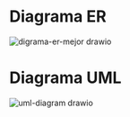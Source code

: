 # Diagrama ER

![digrama-er-mejor drawio](https://github.com/ElKrapulito/proyecto-pre-examen-front/assets/52764555/7218713d-f33c-4a46-a9cf-089f59727f6c)

# Diagrama UML

![uml-diagram drawio](https://github.com/ElKrapulito/proyecto-pre-examen-front/assets/52764555/90590267-41cb-4116-9602-607e1933adee)
